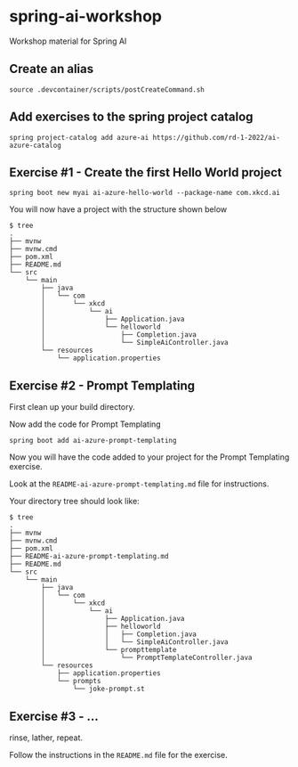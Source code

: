 # spring-ai-workshop
Workshop material for Spring AI

## Create an alias

```shell
source .devcontainer/scripts/postCreateCommand.sh
```

## Add exercises to the spring project catalog

```shell
spring project-catalog add azure-ai https://github.com/rd-1-2022/ai-azure-catalog
```

## Exercise #1 - Create the first Hello World project

```shell
spring boot new myai ai-azure-hello-world --package-name com.xkcd.ai
```

You will now have a project with the structure shown below

```shell
$ tree
.
├── mvnw
├── mvnw.cmd
├── pom.xml
├── README.md
└── src
    └── main
        ├── java
        │   └── com
        │       └── xkcd
        │           └── ai
        │               ├── Application.java
        │               └── helloworld
        │                   ├── Completion.java
        │                   └── SimpleAiController.java
        └── resources
            └── application.properties
```

## Exercise #2 - Prompt Templating

First clean up your build directory.

Now add the code for Prompt Templating

```shell
spring boot add ai-azure-prompt-templating
```

Now you will have the code added to your project for the Prompt Templating exercise.

Look at the `README-ai-azure-prompt-templating.md` file for instructions.

Your directory tree should look like:

```shell
$ tree
.
├── mvnw
├── mvnw.cmd
├── pom.xml
├── README-ai-azure-prompt-templating.md
├── README.md
└── src
    └── main
        ├── java
        │   └── com
        │       └── xkcd
        │           └── ai
        │               ├── Application.java
        │               ├── helloworld
        │               │   ├── Completion.java
        │               │   └── SimpleAiController.java
        │               └── prompttemplate
        │                   └── PromptTemplateController.java
        └── resources
            ├── application.properties
            └── prompts
                └── joke-prompt.st
```

## Exercise #3 - ...

rinse, lather, repeat.




Follow the instructions in the `README.md` file for the exercise.



